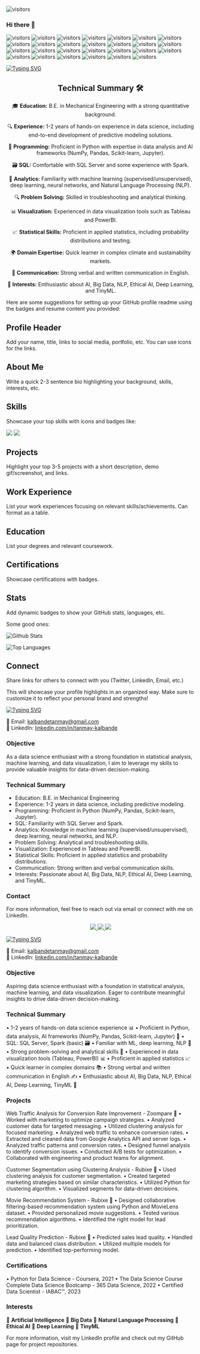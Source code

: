 ![visitors](https://visitor-badge.laobi.icu/badge?page_id=tanmay-kalbande&left_color=crimson&right_color=008080)


### Hi there 👋
![visitors](https://visitor-badge.laobi.icu/badge?page_id=tailfoxt.tailfoxt)
![visitors](https://visitor-badge.laobi.icu/badge?page_id=tailfoxt.tailfoxt&left_color=green&right_color=blue)
![visitors](https://visitor-badge.laobi.icu/badge?page_id=tailfoxt.tailfoxt&left_color=#FFA500&right_color=#800080)
![visitors](https://visitor-badge.laobi.icu/badge?page_id=tailfoxt.tailfoxt&left_color=orange&right_color=blue)
![visitors](https://visitor-badge.laobi.icu/badge?page_id=tailfoxt.tailfoxt&left_color=%23FF5733&right_color=%230080FF)
![visitors](https://visitor-badge.laobi.icu/badge?page_id=your.username.your.repo.id&left_color=brightgreen&right_color=222b6d)
![visitors](https://visitor-badge.laobi.icu/badge?page_id=your.username.your.repo.id&left_color=yellow&right_color=333)
![visitors](https://visitor-badge.laobi.icu/badge?page_id=your.username.your.repo.id&left_color=red&right_color=bbb)
![visitors](https://visitor-badge.laobi.icu/badge?page_id=your.username.your.repo.id&left_color=blue&right_color=66ccff)
![visitors](https://visitor-badge.laobi.icu/badge?page_id=your.username.your.repo.id&left_color=green&right_color=orange)
![visitors](https://visitor-badge.laobi.icu/badge?page_id=your.username.your.repo.id&left_color=purple&right_color=ff69b4)
![visitors](https://visitor-badge.laobi.icu/badge?page_id=your.username.your.repo.id&left_color=teal&right_color=008b8b)
![visitors](https://visitor-badge.laobi.icu/badge?page_id=your.username.your.repo.id&left_color=gold&right_color=556b2f)
![visitors](https://visitor-badge.laobi.icu/badge?page_id=your.username.your.repo.id&left_color=magenta&right_color=2f4f4f)
![visitors](https://visitor-badge.laobi.icu/badge?page_id=your.username.your.repo.id&left_color=crimson&right_color=ffa07a)
![visitors](https://visitor-badge.laobi.icu/badge?page_id=your.username.your.repo.id&left_color=crimson&right_color=008080)
![visitors](https://visitor-badge.laobi.icu/badge?page_id=your.username.your.repo.id&left_color=purple&right_color=gold)
![visitors](https://visitor-badge.laobi.icu/badge?page_id=your.username.your.repo.id&left_color=indigo&right_color=coral)
![visitors](https://visitor-badge.laobi.icu/badge?page_id=your.username.your.repo.id&left_color=6a5acd&right_color=9932cc)
![visitors](https://visitor-badge.laobi.icu/badge?page_id=your.username.your.repo.id&left_color=olive&right_color=d2691e)
![visitors](https://visitor-badge.laobi.icu/badge?page_id=your.username.your.repo.id&left_color=gold&right_color=purple)
![visitors](https://visitor-badge.laobi.icu/badge?page_id=your.username.your.repo.id&left_color=teal&right_color=coral)
![visitors](https://visitor-badge.laobi.icu/badge?page_id=your.username.your.repo.id&left_color=lime&right_color=magenta)
![visitors](https://visitor-badge.laobi.icu/badge?page_id=your.username.your.repo.id&left_color=turquoise&right_color=orchid)
![visitors](https://visitor-badge.laobi.icu/badge?page_id=your.username.your.repo.id&left_color=crimson&right_color=708090)
![visitors](https://visitor-badge.laobi.icu/badge?page_id=your.username.your.repo.id&left_color=cyan&right_color=4b0082)
![visitors](https://visitor-badge.laobi.icu/badge?page_id=your.username.your.repo.id&left_color=chocolate&right_color=00bfff)

[![Typing SVG](https://readme-typing-svg.demolab.com?font=Roboto+Slab&weight=600&size=30&pause=1000&color=FB3640&center=true&vCenter=true&width=450&lines=Hello%2C+I+am+Tanmay+Kalbande)](https://git.io/typing-svg)
<div align="center">

## Technical Summary 🛠️

🎓 **Education:** B.E. in Mechanical Engineering with a strong quantitative background.

🔍 **Experience:** 1-2 years of hands-on experience in data science, including end-to-end development of predictive modeling solutions.

🚀 **Programming:** Proficient in Python with expertise in data analysis and AI frameworks (NumPy, Pandas, Scikit-learn, Jupyter).

🗃️ **SQL:** Comfortable with SQL Server and some experience with Spark.

🤖 **Analytics:** Familiarity with machine learning (supervised/unsupervised), deep learning, neural networks, and Natural Language Processing (NLP).

🔍 **Problem Solving:** Skilled in troubleshooting and analytical thinking.

📊 **Visualization:** Experienced in data visualization tools such as Tableau and PowerBI.

📈 **Statistical Skills:** Proficient in applied statistics, including probability distributions and testing.

🌍 **Domain Expertise:** Quick learner in complex climate and sustainability markets.

📝 **Communication:** Strong verbal and written communication in English.

🌟 **Interests:** Enthusiastic about AI, Big Data, NLP, Ethical AI, Deep Learning, and TinyML.

</div>

Here are some suggestions for setting up your GitHub profile readme using the badges and resume content you provided:

## Profile Header

Add your name, title, links to social media, portfolio, etc. You can use icons for the links.

## About Me

Write a quick 2-3 sentence bio highlighting your background, skills, interests, etc.

## Skills

Showcase your top skills with icons and badges like:

<img src="https://img.shields.io/badge/Python-3776AB?style=for-the-badge&logo=python&logoColor=white" />
<img src="https://img.shields.io/badge/TensorFlow-FF6F00?style=for-the-badge&logo=tensorflow&logoColor=white" />

## Projects 

Highlight your top 3-5 projects with a short description, demo gif/screenshot, and links.

## Work Experience

List your work experiences focusing on relevant skills/achievements. Can format as a table.

## Education

List your degrees and relevant coursework.

## Certifications

Showcase certifications with badges.

## Stats

Add dynamic badges to show your GitHub stats, languages, etc.

Some good ones:

![Github Stats](https://github-readme-stats.vercel.app/api?username={yourusername})

![Top Languages](https://github-readme-stats.vercel.app/api/top-langs/?username={yourusername})

## Connect

Share links for others to connect with you (Twitter, LinkedIn, Email, etc.)

This will showcase your profile highlights in an organized way. Make sure to customize it to reflect your personal brand and strengths!



[![Typing SVG](https://readme-typing-svg.demolab.com?font=Roboto+Slab&weight=600&size=30&pause=1000&color=FB3640&center=true&vCenter=true&width=450&lines=Hello%2C+I+am+Tanmay+Kalbande)](https://git.io/typing-svg)

📧 Email: kalbandetanmay@gmail.com  
🔗 LinkedIn: [linkedin.com/in/tanmay-kalbande](https://www.linkedin.com/in/tanmay-kalbande/)

### Objective
As a data science enthusiast with a strong foundation in statistical analysis, machine learning, and data visualization, I aim to leverage my skills to provide valuable insights for data-driven decision-making.

### Technical Summary
- Education: B.E. in Mechanical Engineering
- Experience: 1-2 years in data science, including predictive modeling.
- Programming: Proficient in Python (NumPy, Pandas, Scikit-learn, Jupyter).
- SQL: Familiarity with SQL Server and Spark.
- Analytics: Knowledge in machine learning (supervised/unsupervised), deep learning, neural networks, and NLP.
- Problem Solving: Analytical and troubleshooting skills.
- Visualization: Experienced in Tableau and PowerBI.
- Statistical Skills: Proficient in applied statistics and probability distributions.
- Communication: Strong written and verbal communication skills.
- Interests: Passionate about AI, Big Data, NLP, Ethical AI, Deep Learning, and TinyML.

### Contact
For more information, feel free to reach out via email or connect with me on LinkedIn.

<div align="center"> 
  <a href="mailto:kalbandetanmay@gmail.com">
    <img src="https://img.shields.io/badge/Email-333333?style=for-the-badge&logo=gmail&logoColor=red" />
  </a>
  <a href="https://www.linkedin.com/in/tanmay-kalbande/" target="_blank">
    <img src="https://img.shields.io/badge/LinkedIn-0077B5?style=for-the-badge&logo=linkedin&logoColor=white" target="_blank" />
  </a>
  <a href="https://tanmay-kalbande.github.io" target="_blank">
     <img src="https://img.shields.io/badge/Portfolio-FF5722?style=for-the-badge&logo=todoist&logoColor=white" target="_blank" />
  </a>
</div>

[![Typing SVG](https://readme-typing-svg.demolab.com?font=Roboto+Slab&weight=600&size=30&pause=1000&color=FB3640&center=true&vCenter=true&width=450&lines=Hello%2C+I+am+Tanmay+Kalbande)](https://git.io/typing-svg)

📧 Email: kalbandetanmay@gmail.com  
🔗 LinkedIn: [linkedin.com/in/tanmay-kalbande](https://www.linkedin.com/in/tanmay-kalbande/)

### Objective
Aspiring data science enthusiast with a foundation in statistical analysis, machine learning, and data visualization. Eager to contribute meaningful insights to drive data-driven decision-making.

### Technical Summary
• 1-2 years of hands-on data science experience 📊
• Proficient in Python, data analysis, AI frameworks (NumPy, Pandas, Scikit-learn, Jupyter) 🐍
• SQL: SQL Server, Spark (basic) 🗃️
• Familiar with ML, deep learning, NLP 🤖
• Strong problem-solving and analytical skills 🧠
• Experienced in data visualization tools (Tableau, PowerBI) 📊
• Proficient in applied statistics 📈
• Quick learner in complex domains 📚
• Strong verbal and written communication in English ✍️
• Enthusiastic about AI, Big Data, NLP, Ethical AI, Deep Learning, TinyML 🌟

### Projects
Web Traffic Analysis for Conversion Rate Improvement - Zoompare 🚀
• Worked with marketing to optimize campaign strategies.
• Analyzed customer data for targeted messaging.
• Utilized clustering analysis for focused marketing.
• Analyzed web traffic to enhance conversion rates.
• Extracted and cleaned data from Google Analytics API and server logs.
• Analyzed traffic patterns and conversion rates.
• Designed funnel analysis to identify conversion issues.
• Conducted A/B tests for optimization.
• Collaborated with engineering and product teams for alignment.

Customer Segmentation using Clustering Analysis - Rubixe 🚀
• Used clustering analysis for customer segmentation.
• Created targeted marketing strategies based on similar characteristics.
• Utilized Python for clustering algorithm.
• Visualized segments for data-driven decisions.

Movie Recommendation System - Rubixe 🚀
• Designed collaborative filtering-based recommendation system using Python and MovieLens dataset.
• Provided personalized movie suggestions.
• Tested various recommendation algorithms.
• Identified the right model for lead prioritization.

Lead Quality Prediction - Rubixe 🚀
• Predicted sales lead quality.
• Handled data and balanced class distribution.
• Utilized multiple models for prediction.
• Identified top-performing model.

### Certifications
• Python for Data Science - Coursera, 2021
• The Data Science Course Complete Data Science Bootcamp - 365 Data Science, 2022
• Certified Data Scientist - IABAC™, 2023

### Interests
🌟 **Artificial Intelligence**
🌟 **Big Data**
🌟 **Natural Language Processing**
🌟 **Ethical AI**
🌟 **Deep Learning**
🌟 **TinyML**

For more information, visit my LinkedIn profile and check out my GitHub page for project repositories.

